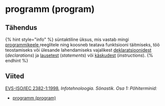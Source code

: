 # programm \(program\)

## Tähendus

{% hint style="info" %}
süntaktiline üksus, mis vastab mingi [programmikeele ](programmeerimiskeel-programming-language.md)reeglitele ning koosneb teatava funktsiooni täitmiseks, töö teostamiseks või ülesande lahendamiseks vajalikest [deklaratsioonidest](deklaratsioon-declaration.md) \(_declarations_\) ja [lausetest](lause-statement.md) \(_statements_\) või [käskudest](kaesk-instruction.md) \(_instructions_\).
{% endhint %}

## Viited

[EVS-ISO/IEC 2382-1:1998](https://www.evs.ee/et/evs-iso-iec-2382-1-1998), _Infotehnoloogia. Sõnastik. Osa 1: Põhiterminid:_

* [programm \(program\)](http://www.eki.ee/dict/its/index.cgi?Q=D065533D-6C03-1014-88DC-FC5F0DBED45A&F=GUID&C01=1&C02=0&C10=1)

